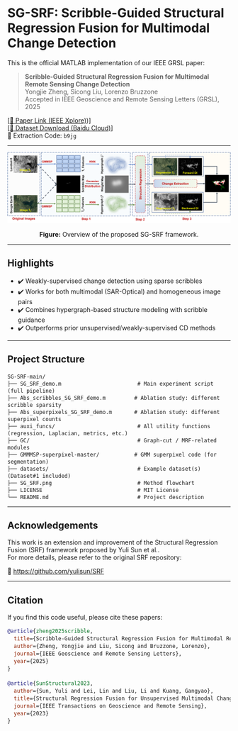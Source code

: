 # SG-SRF: Scribble-Guided Structural Regression Fusion for Multimodal Change Detection

This is the official MATLAB implementation of our IEEE GRSL paper:

> **Scribble-Guided Structural Regression Fusion for Multimodal Remote Sensing Change Detection**  
> Yongjie Zheng, Sicong Liu, Lorenzo Bruzzone  
> Accepted in IEEE Geoscience and Remote Sensing Letters (GRSL), 2025

[[📰 Paper Link (IEEE Xplore)](https://doi.org/10.1109/LGRS.2025.3575620))]  
[[📌 Dataset Download (Baidu Cloud)](https://pan.baidu.com/s/1vdalarK-yhjok0doT-zehw?pwd=b9jg)]  
🔑 Extraction Code: `b9jg`

---

<p align="center">
  <img src="SG_SRF.png" width="750"/>
</p>

<p align="center"><b>Figure:</b> Overview of the proposed SG-SRF framework.</p>

---

## Highlights

- ✔️ Weakly-supervised change detection using sparse scribbles
- ✔️ Works for both multimodal (SAR-Optical) and homogeneous image pairs
- ✔️ Combines hypergraph-based structure modeling with scribble guidance
- ✔️ Outperforms prior unsupervised/weakly-supervised CD methods

---

## Project Structure

```text
SG-SRF-main/
├── SG_SRF_demo.m                        # Main experiment script (full pipeline)
├── Abs_scribbles_SG_SRF_demo.m         # Ablation study: different scribble sparsity
├── Abs_superpixels_SG_SRF_demo.m       # Ablation study: different superpixel counts
├── auxi_funcs/                          # All utility functions (regression, Laplacian, metrics, etc.)
├── GC/                                  # Graph-cut / MRF-related modules
├── GMMMSP-superpixel-master/           # GMM superpixel code (for segmentation)
├── datasets/                            # Example dataset(s) (Dataset#1 included)
├── SG_SRF.png                           # Method flowchart
├── LICENSE                              # MIT License
└── README.md                            # Project description
```

---

## Acknowledgements

This work is an extension and improvement of the Structural Regression Fusion (SRF) framework proposed by Yuli Sun et al..  
For more details, please refer to the original SRF repository:

🔗 https://github.com/yulisun/SRF

---

## Citation

If you find this code useful, please cite these papers:

```bibtex
@article{zheng2025scribble,
  title={Scribble-Guided Structural Regression Fusion for Multimodal Remote Sensing Change Detection},
  author={Zheng, Yongjie and Liu, Sicong and Bruzzone, Lorenzo},
  journal={IEEE Geoscience and Remote Sensing Letters},
  year={2025}
}

@article{SunStructural2023,
  author={Sun, Yuli and Lei, Lin and Liu, Li and Kuang, Gangyao},
  title={Structural Regression Fusion for Unsupervised Multimodal Change Detection},
  journal={IEEE Transactions on Geoscience and Remote Sensing},
  year={2023}
}


